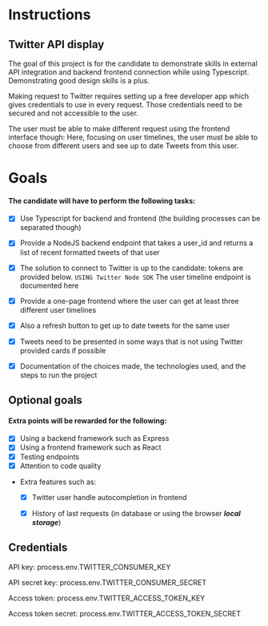 # Instructions
## Twitter API display

The goal of this project is for the candidate to demonstrate skills in external API integration and backend frontend connection while using Typescript. Demonstrating good design skills is a plus.

Making request to Twitter requires setting up a free developer app which gives credentials to use in every request. Those credentials need to be secured and not accessible to the user.

The user must be able to make different request using the frontend interface though: Here, focusing on user timelines, the user must be able to choose from different users and see up to date Tweets from this user.

# Goals

#### The candidate will have to perform the following tasks:

- [X] Use Typescript for backend and frontend (the building processes can be separated though)
- [X] Provide a NodeJS backend endpoint that takes a user_id and returns a list of recent formatted tweets of that user
- [X] The solution to connect to Twitter is up to the candidate: tokens are provided below. ```USING Twitter Node SDK``` The user timeline endpoint is documented here
- [X] Provide a one-page frontend where the user can get at least three different user timelines
- [X] Also a refresh button to get up to date tweets for the same user
- [X] Tweets need to be presented in some ways that is not using Twitter provided cards if possible
- [X] Documentation of the choices made, the technologies used, and the steps to run the project


## Optional goals


#### Extra points will be rewarded for the following:

- [X] Using a backend framework such as Express
- [X] Using a frontend framework such as React
- [X]  Testing endpoints
- [X] Attention to code quality
- Extra features such as:
    - [X] Twitter user handle autocompletion in frontend
    - [X] History of last requests (in database or using the browser ___local storage___)



## Credentials

API key: process.env.TWITTER_CONSUMER_KEY

API secret key: process.env.TWITTER_CONSUMER_SECRET

Access token: process.env.TWITTER_ACCESS_TOKEN_KEY

Access token secret: process.env.TWITTER_ACCESS_TOKEN_SECRET